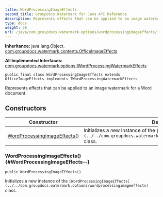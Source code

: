 ```yaml
---
title: WordProcessingImageEffects
second_title: GroupDocs.Watermark for Java API Reference
description: Represents effects that can be applied to an image watermark for a Word document.
type: docs
weight: 66
url: /java/com.groupdocs.watermark.options/wordprocessingimageeffects/
---
```

**Inheritance:**
java.lang.Object, [com.groupdocs.watermark.contents.OfficeImageEffects](../../com.groupdocs.watermark.contents/officeimageeffects)

**All Implemented Interfaces:**
[com.groupdocs.watermark.options.IWordProcessingWatermarkEffects](../../com.groupdocs.watermark.options/iwordprocessingwatermarkeffects)
```
public final class WordProcessingImageEffects extends OfficeImageEffects implements IWordProcessingWatermarkEffects
```

Represents effects that can be applied to an image watermark for a Word document.
## Constructors

| Constructor | Description |
| --- | --- |
| [WordProcessingImageEffects()](#WordProcessingImageEffects--) | Initializes a new instance of the `[WordProcessingImageEffects](../../com.groupdocs.watermark.options/wordprocessingimageeffects)` class. |
### WordProcessingImageEffects() {#WordProcessingImageEffects--}
```
public WordProcessingImageEffects()
```


Initializes a new instance of the `[WordProcessingImageEffects](../../com.groupdocs.watermark.options/wordprocessingimageeffects)` class.

